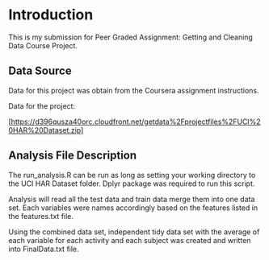 # Introduction
This is my submission for Peer Graded Assignment: Getting and Cleaning Data Course Project.

## Data Source
Data for this project was obtain from the Coursera assignment instructions.

Data for the project:

[https://d396qusza40orc.cloudfront.net/getdata%2Fprojectfiles%2FUCI%20HAR%20Dataset.zip]

## Analysis File Description
The run_analysis.R can be run as long as setting your working directory to the UCI HAR Dataset folder. Dplyr package was required to run this script.

Analysis will read all the test data and train data merge them into one data set. Each variables were names accordingly based on the features listed in the features.txt file.

Using the combined data set, independent tidy data set with the average of each variable for each activity and each subject was created and written into FinalData.txt file.
